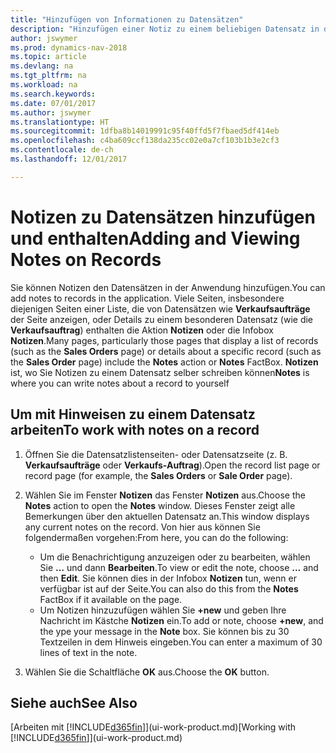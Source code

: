 ```yaml
---
title: "Hinzufügen von Informationen zu Datensätzen"
description: "Hinzufügen einer Notiz zu einem beliebigen Datensatz in der Anwendung. Falls Sie beispielsweise zusätzliche Informationen zu einem Verkaufsauftrag besitzen, die nicht vollständig in einem der Felder im Verkaufsauftrag eingegeben werden können, können Sie eine Notiz verfassen."
author: jswymer
ms.prod: dynamics-nav-2018
ms.topic: article
ms.devlang: na
ms.tgt_pltfrm: na
ms.workload: na
ms.search.keywords: 
ms.date: 07/01/2017
ms.author: jswymer
ms.translationtype: HT
ms.sourcegitcommit: 1dfba8b14019991c95f40ffd5f7fbaed5df414eb
ms.openlocfilehash: c4ba609ccf138da235cc02e0a7cf103b1b3e2cf3
ms.contentlocale: de-ch
ms.lasthandoff: 12/01/2017

---
```

# <a name="adding-and-viewing-notes-on-records"></a><span data-ttu-id="24bbf-104">Notizen zu Datensätzen hinzufügen und enthalten</span><span class="sxs-lookup"><span data-stu-id="24bbf-104">Adding and Viewing Notes on Records</span></span>
 <span data-ttu-id="24bbf-105">Sie <!--OnPrem and your colleagues -->können Notizen den Datensätzen in der Anwendung hinzufügen.</span><span class="sxs-lookup"><span data-stu-id="24bbf-105">You <!--OnPrem and your colleagues -->can add notes to records in the application.</span></span> <span data-ttu-id="24bbf-106">Viele Seiten, insbesondere diejenigen Seiten einer Liste, die von Datensätzen wie **Verkaufsaufträge** der Seite anzeigen, oder Details zu einem besonderen Datensatz (wie die **Verkaufsauftrag**) enthalten die Aktion **Notizen** oder die Infobox **Notizen**.</span><span class="sxs-lookup"><span data-stu-id="24bbf-106">Many pages, particularly those pages that display a list of records (such as the **Sales Orders** page) or details about a specific record (such as the **Sales Order** page) include the **Notes** action or **Notes** FactBox.</span></span> <span data-ttu-id="24bbf-107">**Notizen** ist, wo Sie Notizen zu einem Datensatz selber schreiben können<!--OnPrem or others, and where you can view notes to you from others. For example, a note could be a general comment or processing instruction to your colleague, who can then respond to your note using their own **Notes**. Or, your colleague can add a note that gives you extra information about a sales order that is not covered by the information on the sales order. These notes and correspondences will follow the record as it is processed in the company.--></span><span class="sxs-lookup"><span data-stu-id="24bbf-107">**Notes** is where you can write notes about a record to yourself<!--OnPrem or others, and where you can view notes to you from others. For example, a note could be a general comment or processing instruction to your colleague, who can then respond to your note using their own **Notes**. Or, your colleague can add a note that gives you extra information about a sales order that is not covered by the information on the sales order. These notes and correspondences will follow the record as it is processed in the company.--></span></span>

<!--OnPrem
> [!NOTE]  
>  You can only select one recipient of the note.-->  
  
## <a name="to-work-with-notes-on-a-record"></a><span data-ttu-id="24bbf-108">Um mit Hinweisen zu einem Datensatz arbeiten</span><span class="sxs-lookup"><span data-stu-id="24bbf-108">To work with notes on a record</span></span> 
  
1.  <span data-ttu-id="24bbf-109">Öffnen Sie die Datensatzlistenseiten- oder Datensatzseite (z. B. **Verkaufsaufträge** oder **Verkaufs-Auftrag**).</span><span class="sxs-lookup"><span data-stu-id="24bbf-109">Open the record list page or record page (for example, the **Sales Orders** or **Sale Order** page).</span></span>  
  
    <!-- If **Notes** is not visible on the page, then you can customize the page to display the Notes FactBox. -->
  
2.  <span data-ttu-id="24bbf-110">Wählen Sie im Fenster **Notizen** das Fenster **Notizen** aus.</span><span class="sxs-lookup"><span data-stu-id="24bbf-110">Choose the **Notes** action to open the **Notes** window.</span></span> <span data-ttu-id="24bbf-111">Dieses Fenster zeigt alle Bemerkungen über den aktuellen Datensatz an.</span><span class="sxs-lookup"><span data-stu-id="24bbf-111">This window displays any current notes on the record.</span></span> <span data-ttu-id="24bbf-112">Von hier aus können Sie folgendermaßen vorgehen:</span><span class="sxs-lookup"><span data-stu-id="24bbf-112">From here, you can do the following:</span></span>

    -   <span data-ttu-id="24bbf-113">Um die Benachrichtigung anzuzeigen oder zu bearbeiten, wählen Sie **…** und dann **Bearbeiten**.</span><span class="sxs-lookup"><span data-stu-id="24bbf-113">To view or edit the note, choose **...** and then **Edit**.</span></span> <span data-ttu-id="24bbf-114">Sie können dies in der Infobox **Notizen** tun, wenn er verfügbar ist auf der Seite.</span><span class="sxs-lookup"><span data-stu-id="24bbf-114">You can also do this from the **Notes** FactBox if it available on the page.</span></span>
    -   <span data-ttu-id="24bbf-115">Um Notizen hinzuzufügen wählen Sie **+new** und geben Ihre Nachricht  im Kästche **Notizen** ein.</span><span class="sxs-lookup"><span data-stu-id="24bbf-115">To add or note, choose **+new**, and the ype your message in the **Note** box.</span></span> <span data-ttu-id="24bbf-116">Sie können bis zu 30 Textzeilen in dem Hinweis eingeben.</span><span class="sxs-lookup"><span data-stu-id="24bbf-116">You can enter a maximum of 30 lines of text in the note.</span></span> 
  
<!-- 5.  In the **To** field, enter a user ID (your own or someone else’s) to indicate who the note is for.  
  
6.  Select the **Notify** field if you want to send a notification to the user in the **To** field. 
  
     If **Notify** is selected, the note will be sent as a notification to the user's **My Notifications** on the Role Center.  -->
  
3.  <span data-ttu-id="24bbf-117">Wählen Sie die Schaltfläche **OK** aus.</span><span class="sxs-lookup"><span data-stu-id="24bbf-117">Choose the **OK** button.</span></span>  

## <a name="see-also"></a><span data-ttu-id="24bbf-118">Siehe auch</span><span class="sxs-lookup"><span data-stu-id="24bbf-118">See Also</span></span>
<span data-ttu-id="24bbf-119">[Arbeiten mit [!INCLUDE[d365fin](includes/d365fin_md.md)]](ui-work-product.md)</span><span class="sxs-lookup"><span data-stu-id="24bbf-119">[Working with [!INCLUDE[d365fin](includes/d365fin_md.md)]](ui-work-product.md)</span></span>  
